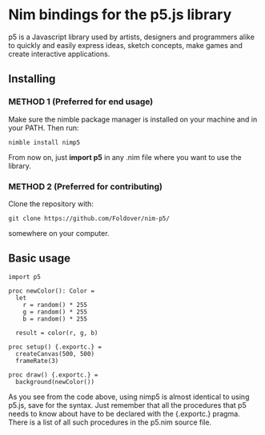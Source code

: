 # Nim bindings for the p5.js library

p5 is a Javascript library used by artists, designers and programmers alike to quickly and easily express ideas, sketch concepts, make games and create interactive applications.

## Installing

### METHOD 1 (Preferred for end usage)

Make sure the nimble package manager is installed on your machine and in your PATH. Then run:
    
    nimble install nimp5
    
From now on, just **import p5** in any .nim file where you want to use the library.

### METHOD 2 (Preferred for contributing)
Clone the repository with:

    git clone https://github.com/Foldover/nim-p5/
  
somewhere on your computer.
  
## Basic usage

    import p5
    
    proc newColor(): Color =
      let
        r = random() * 255
        g = random() * 255
        b = random() * 255
        
      result = color(r, g, b)
    
    proc setup() {.exportc.} =
      createCanvas(500, 500)
      frameRate(3)
      
    proc draw() {.exportc.} =
      background(newColor())
      
As you see from the code above, using nimp5 is almost identical to using p5.js, save for the syntax. Just remember that all the procedures that p5 needs to know about have to be declared with the {.exportc.} pragma. There is a list of all such procedures in the p5.nim source file.
